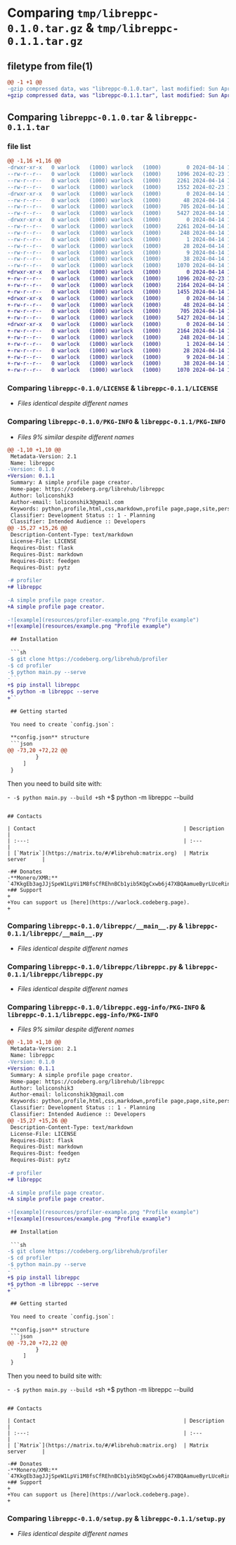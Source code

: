 # Comparing `tmp/libreppc-0.1.0.tar.gz` & `tmp/libreppc-0.1.1.tar.gz`

## filetype from file(1)

```diff
@@ -1 +1 @@
-gzip compressed data, was "libreppc-0.1.0.tar", last modified: Sun Apr 14 16:03:52 2024, max compression
+gzip compressed data, was "libreppc-0.1.1.tar", last modified: Sun Apr 14 16:07:30 2024, max compression
```

## Comparing `libreppc-0.1.0.tar` & `libreppc-0.1.1.tar`

### file list

```diff
@@ -1,16 +1,16 @@
-drwxr-xr-x   0 warlock   (1000) warlock   (1000)        0 2024-04-14 16:03:52.883189 libreppc-0.1.0/
--rw-r--r--   0 warlock   (1000) warlock   (1000)     1096 2024-02-23 10:09:06.000000 libreppc-0.1.0/LICENSE
--rw-r--r--   0 warlock   (1000) warlock   (1000)     2261 2024-04-14 16:03:52.883189 libreppc-0.1.0/PKG-INFO
--rw-r--r--   0 warlock   (1000) warlock   (1000)     1552 2024-02-23 13:06:45.000000 libreppc-0.1.0/README.md
-drwxr-xr-x   0 warlock   (1000) warlock   (1000)        0 2024-04-14 16:03:52.883189 libreppc-0.1.0/libreppc/
--rw-r--r--   0 warlock   (1000) warlock   (1000)       48 2024-04-14 16:01:45.000000 libreppc-0.1.0/libreppc/__init__.py
--rw-r--r--   0 warlock   (1000) warlock   (1000)      705 2024-04-14 15:53:52.000000 libreppc-0.1.0/libreppc/__main__.py
--rw-r--r--   0 warlock   (1000) warlock   (1000)     5427 2024-04-14 15:58:57.000000 libreppc-0.1.0/libreppc/libreppc.py
-drwxr-xr-x   0 warlock   (1000) warlock   (1000)        0 2024-04-14 16:03:52.883189 libreppc-0.1.0/libreppc.egg-info/
--rw-r--r--   0 warlock   (1000) warlock   (1000)     2261 2024-04-14 16:03:52.000000 libreppc-0.1.0/libreppc.egg-info/PKG-INFO
--rw-r--r--   0 warlock   (1000) warlock   (1000)      248 2024-04-14 16:03:52.000000 libreppc-0.1.0/libreppc.egg-info/SOURCES.txt
--rw-r--r--   0 warlock   (1000) warlock   (1000)        1 2024-04-14 16:03:52.000000 libreppc-0.1.0/libreppc.egg-info/dependency_links.txt
--rw-r--r--   0 warlock   (1000) warlock   (1000)       28 2024-04-14 16:03:52.000000 libreppc-0.1.0/libreppc.egg-info/requires.txt
--rw-r--r--   0 warlock   (1000) warlock   (1000)        9 2024-04-14 16:03:52.000000 libreppc-0.1.0/libreppc.egg-info/top_level.txt
--rw-r--r--   0 warlock   (1000) warlock   (1000)       38 2024-04-14 16:03:52.883189 libreppc-0.1.0/setup.cfg
--rw-r--r--   0 warlock   (1000) warlock   (1000)     1070 2024-04-14 16:02:17.000000 libreppc-0.1.0/setup.py
+drwxr-xr-x   0 warlock   (1000) warlock   (1000)        0 2024-04-14 16:07:30.342728 libreppc-0.1.1/
+-rw-r--r--   0 warlock   (1000) warlock   (1000)     1096 2024-02-23 10:09:06.000000 libreppc-0.1.1/LICENSE
+-rw-r--r--   0 warlock   (1000) warlock   (1000)     2164 2024-04-14 16:07:30.342728 libreppc-0.1.1/PKG-INFO
+-rw-r--r--   0 warlock   (1000) warlock   (1000)     1455 2024-04-14 16:06:12.000000 libreppc-0.1.1/README.md
+drwxr-xr-x   0 warlock   (1000) warlock   (1000)        0 2024-04-14 16:07:30.339395 libreppc-0.1.1/libreppc/
+-rw-r--r--   0 warlock   (1000) warlock   (1000)       48 2024-04-14 16:06:37.000000 libreppc-0.1.1/libreppc/__init__.py
+-rw-r--r--   0 warlock   (1000) warlock   (1000)      705 2024-04-14 15:53:52.000000 libreppc-0.1.1/libreppc/__main__.py
+-rw-r--r--   0 warlock   (1000) warlock   (1000)     5427 2024-04-14 15:58:57.000000 libreppc-0.1.1/libreppc/libreppc.py
+drwxr-xr-x   0 warlock   (1000) warlock   (1000)        0 2024-04-14 16:07:30.339395 libreppc-0.1.1/libreppc.egg-info/
+-rw-r--r--   0 warlock   (1000) warlock   (1000)     2164 2024-04-14 16:07:30.000000 libreppc-0.1.1/libreppc.egg-info/PKG-INFO
+-rw-r--r--   0 warlock   (1000) warlock   (1000)      248 2024-04-14 16:07:30.000000 libreppc-0.1.1/libreppc.egg-info/SOURCES.txt
+-rw-r--r--   0 warlock   (1000) warlock   (1000)        1 2024-04-14 16:07:30.000000 libreppc-0.1.1/libreppc.egg-info/dependency_links.txt
+-rw-r--r--   0 warlock   (1000) warlock   (1000)       28 2024-04-14 16:07:30.000000 libreppc-0.1.1/libreppc.egg-info/requires.txt
+-rw-r--r--   0 warlock   (1000) warlock   (1000)        9 2024-04-14 16:07:30.000000 libreppc-0.1.1/libreppc.egg-info/top_level.txt
+-rw-r--r--   0 warlock   (1000) warlock   (1000)       38 2024-04-14 16:07:30.342728 libreppc-0.1.1/setup.cfg
+-rw-r--r--   0 warlock   (1000) warlock   (1000)     1070 2024-04-14 16:02:17.000000 libreppc-0.1.1/setup.py
```

### Comparing `libreppc-0.1.0/LICENSE` & `libreppc-0.1.1/LICENSE`

 * *Files identical despite different names*

### Comparing `libreppc-0.1.0/PKG-INFO` & `libreppc-0.1.1/PKG-INFO`

 * *Files 9% similar despite different names*

```diff
@@ -1,10 +1,10 @@
 Metadata-Version: 2.1
 Name: libreppc
-Version: 0.1.0
+Version: 0.1.1
 Summary: A simple profile page creator.
 Home-page: https://codeberg.org/librehub/libreppc
 Author: loliconshik3
 Author-email: loliconshik3@gmail.com
 Keywords: python,profile,html,css,markdown,profile page,page,site,personal page
 Classifier: Development Status :: 1 - Planning
 Classifier: Intended Audience :: Developers
@@ -15,27 +15,26 @@
 Description-Content-Type: text/markdown
 License-File: LICENSE
 Requires-Dist: flask
 Requires-Dist: markdown
 Requires-Dist: feedgen
 Requires-Dist: pytz
 
-# profiler 
+# libreppc 
 
-A simple profile page creator. 
+A simple profile page creator.
 
-![example](resources/profiler-example.png "Profile example")
+![example](resources/example.png "Profile example")
 
 ## Installation
 
 ```sh
-$ git clone https://codeberg.org/librehub/profiler
-$ cd profiler
-$ python main.py --serve
-```
+$ pip install libreppc
+$ python -m libreppc --serve
+``
 
 ## Getting started
 
 You need to create `config.json`:
 
 **config.json** structure
 ```json
@@ -73,20 +72,22 @@
         }
     ]
 }
 ```
 
 Then you need to build site with:
 
-```
-$ python main.py --build
+```sh
+$ python -m libreppc --build
 ```
 
 ## Contacts
 
 | Contact                                               | Description       |
 | :---:                                                 | :---              |
 | [`Matrix`](https://matrix.to/#/#librehub:matrix.org)  | Matrix server     |
 
-## Donates
-**Monero/XMR:** `47KkgEb3agJJjSpeW1LpVi1M8fsCfREhnBCb1yib5KQgCxwb6j47XBQAamueByrLUceRinJqveZ82UCbrGqrsY9oNuZ97xN`
+## Support
+
+You can support us [here](https://warlock.codeberg.page).
+
```

### Comparing `libreppc-0.1.0/libreppc/__main__.py` & `libreppc-0.1.1/libreppc/__main__.py`

 * *Files identical despite different names*

### Comparing `libreppc-0.1.0/libreppc/libreppc.py` & `libreppc-0.1.1/libreppc/libreppc.py`

 * *Files identical despite different names*

### Comparing `libreppc-0.1.0/libreppc.egg-info/PKG-INFO` & `libreppc-0.1.1/libreppc.egg-info/PKG-INFO`

 * *Files 9% similar despite different names*

```diff
@@ -1,10 +1,10 @@
 Metadata-Version: 2.1
 Name: libreppc
-Version: 0.1.0
+Version: 0.1.1
 Summary: A simple profile page creator.
 Home-page: https://codeberg.org/librehub/libreppc
 Author: loliconshik3
 Author-email: loliconshik3@gmail.com
 Keywords: python,profile,html,css,markdown,profile page,page,site,personal page
 Classifier: Development Status :: 1 - Planning
 Classifier: Intended Audience :: Developers
@@ -15,27 +15,26 @@
 Description-Content-Type: text/markdown
 License-File: LICENSE
 Requires-Dist: flask
 Requires-Dist: markdown
 Requires-Dist: feedgen
 Requires-Dist: pytz
 
-# profiler 
+# libreppc 
 
-A simple profile page creator. 
+A simple profile page creator.
 
-![example](resources/profiler-example.png "Profile example")
+![example](resources/example.png "Profile example")
 
 ## Installation
 
 ```sh
-$ git clone https://codeberg.org/librehub/profiler
-$ cd profiler
-$ python main.py --serve
-```
+$ pip install libreppc
+$ python -m libreppc --serve
+``
 
 ## Getting started
 
 You need to create `config.json`:
 
 **config.json** structure
 ```json
@@ -73,20 +72,22 @@
         }
     ]
 }
 ```
 
 Then you need to build site with:
 
-```
-$ python main.py --build
+```sh
+$ python -m libreppc --build
 ```
 
 ## Contacts
 
 | Contact                                               | Description       |
 | :---:                                                 | :---              |
 | [`Matrix`](https://matrix.to/#/#librehub:matrix.org)  | Matrix server     |
 
-## Donates
-**Monero/XMR:** `47KkgEb3agJJjSpeW1LpVi1M8fsCfREhnBCb1yib5KQgCxwb6j47XBQAamueByrLUceRinJqveZ82UCbrGqrsY9oNuZ97xN`
+## Support
+
+You can support us [here](https://warlock.codeberg.page).
+
```

### Comparing `libreppc-0.1.0/setup.py` & `libreppc-0.1.1/setup.py`

 * *Files identical despite different names*

